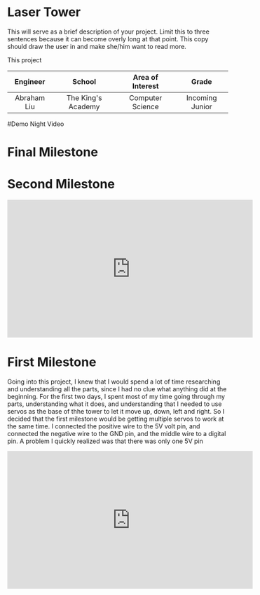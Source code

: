 ﻿# Laser Tower
This will serve as a brief description of your project. Limit this to three sentences because it can become overly long at that point. This copy should draw the user in and make she/him want to read more.

This project 

| **Engineer** | **School** | **Area of Interest** | **Grade** |
|:--:|:--:|:--:|:--:|
| Abraham Liu | The King's Academy | Computer Science | Incoming Junior

#Demo Night Video 
  
# Final Milestone


# Second Milestone


<iframe width="560" height="315" src="https://www.youtube.com/embed/1UYgv7ntJqM" title="YouTube video player" frameborder="0" allow="accelerometer; autoplay; clipboard-write; encrypted-media; gyroscope; picture-in-picture" allowfullscreen></iframe>

# First Milestone

Going into this project, I knew that I would spend a lot of time researching and understanding all the parts, since I had no clue what anything did at the beginning. For the first two days, I spent most of my time going through my parts, understanding what it does, and understanding that I needed to use servos as the base of thhe tower to let it move up, down, left and right. So I decided that the first milestone would be getting multiple servos to work at the same time. I connected the positive wire to the 5V volt pin, and connected the negative wire to the GND pin, and the middle wire to a digital pin. A problem I quickly realized was that there was only one 5V pin
<iframe width="560" height="315" src="https://www.youtube.com/embed/zABxxZsO7Bo" title="YouTube video player" frameborder="0" allow="accelerometer; autoplay; clipboard-write; encrypted-media; gyroscope; picture-in-picture" allowfullscreen></iframe>

